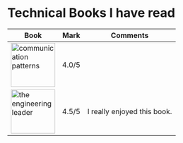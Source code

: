 <!-- markdownlint-disable-file MD013 -->
# Technical Books I have read

| Book                                                                                                                                                                                                                                    | Mark  | Comments                      |
|-----------------------------------------------------------------------------------------------------------------------------------------------------------------------------------------------------------------------------------------|-------|-------------------------------|
| <a href="https://www.oreilly.com/library/view/learning-domain-driven-design/9781098100124/" target="_blank"> <img src="https://www.oreilly.com/covers/urn:orm:book:9781098100124/400w/" alt="communication patterns" width="100"/> </a> | 4.0/5 |                             |
| <a href="https://www.oreilly.com/library/view/the-engineering-leader/9781098154059/" target="_blank"> <img src="https://www.oreilly.com/covers/urn:orm:book:9781098154059/400w/" alt="the engineering leader" width="100"/> </a>        | 4.5/5 | I really enjoyed this book. |
